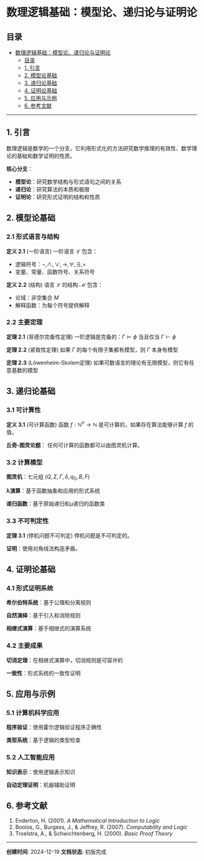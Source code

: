 # 数理逻辑基础：模型论、递归论与证明论

## 目录

- [数理逻辑基础：模型论、递归论与证明论](#数理逻辑基础模型论递归论与证明论)
  - [目录](#目录)
  - [1. 引言](#1-引言)
  - [2. 模型论基础](#2-模型论基础)
  - [3. 递归论基础](#3-递归论基础)
  - [4. 证明论基础](#4-证明论基础)
  - [5. 应用与示例](#5-应用与示例)
  - [6. 参考文献](#6-参考文献)

---

## 1. 引言

数理逻辑是数学的一个分支，它利用形式化的方法研究数学推理的有效性、数学理论的基础和数学证明的性质。

**核心分支**：
- **模型论**：研究数学结构与形式语句之间的关系
- **递归论**：研究算法的本质和极限
- **证明论**：研究形式证明的结构和性质

## 2. 模型论基础

### 2.1 形式语言与结构

**定义 2.1** (一阶语言)
一阶语言 $\mathcal{L}$ 包含：
- 逻辑符号：$\neg, \land, \lor, \rightarrow, \forall, \exists, =$
- 变量、常量、函数符号、关系符号

**定义 2.2** (结构)
语言 $\mathcal{L}$ 的结构 $\mathcal{M}$ 包含：
- 论域：非空集合 $M$
- 解释函数：为每个符号提供解释

### 2.2 主要定理

**定理 2.1** (哥德尔完备性定理)
一阶逻辑是完备的：$\Gamma \models \phi$ 当且仅当 $\Gamma \vdash \phi$

**定理 2.2** (紧致性定理)
如果 $\Gamma$ 的每个有限子集都有模型，则 $\Gamma$ 本身有模型

**定理 2.3** (Löwenheim-Skolem定理)
如果可数语言的理论有无限模型，则它有任意基数的模型

## 3. 递归论基础

### 3.1 可计算性

**定义 3.1** (可计算函数)
函数 $f: \mathbb{N}^n \rightarrow \mathbb{N}$ 是可计算的，如果存在算法能够计算 $f$ 的值。

**丘奇-图灵论题**：
任何可计算的函数都可以由图灵机计算。

### 3.2 计算模型

**图灵机**：七元组 $(Q, \Sigma, \Gamma, \delta, q_0, B, F)$

**λ演算**：基于函数抽象和应用的形式系统

**递归函数**：基于原始递归和μ递归的函数类

### 3.3 不可判定性

**定理 3.1** (停机问题不可判定)
停机问题是不可判定的。

**证明**：使用对角线法构造矛盾。

## 4. 证明论基础

### 4.1 形式证明系统

**希尔伯特系统**：基于公理和分离规则

**自然演绎**：基于引入和消除规则

**相继式演算**：基于相继式的演算系统

### 4.2 主要成果

**切消定理**：在相继式演算中，切消规则是可容许的

**一致性**：形式系统的一致性证明

## 5. 应用与示例

### 5.1 计算机科学应用

**程序验证**：使用霍尔逻辑验证程序正确性

**类型系统**：基于逻辑的类型检查

### 5.2 人工智能应用

**知识表示**：使用逻辑表示知识

**自动定理证明**：机器辅助证明

## 6. 参考文献

1. Enderton, H. (2001). *A Mathematical Introduction to Logic*
2. Boolos, G., Burgess, J., & Jeffrey, R. (2007). *Computability and Logic*
3. Troelstra, A., & Schwichtenberg, H. (2000). *Basic Proof Theory*

---

**创建时间**: 2024-12-19
**文档状态**: 初版完成
